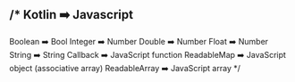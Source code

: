 
/*
Kotlin ➡️ Javascript
-------------------------------
Boolean ➡️ Bool
Integer ➡️ Number
Double ➡️ Number
Float ➡️ Number
String ➡️ String
Callback ➡️ JavaScript function
ReadableMap ➡️ JavaScript object (associative array)
ReadableArray ➡️ JavaScript array
    */